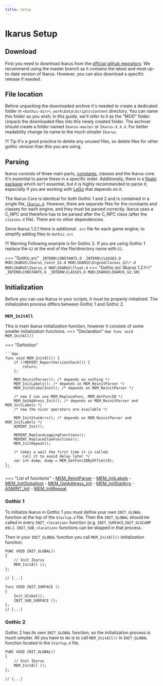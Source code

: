 ```yaml
---
title: Setup
---
```


# Ikarus Setup

## Download
First you need to download ikarus from the [official github repository](https://github.com/Lehona/Ikarus). We recommend using the master branch as it contains the latest and most up-to-date version of Ikarus. However, you can also download a specific release if needed.

## File location
Before unpacking the downloaded archive it's needed to create a dedicated folder in `<Gothic-dir>\_work\Data\Scripts\Content` directory. You can name this folder as you wish; in this guide, we'll refer to it as the "MOD" folder. Unpack the downloaded files into this newly created folder. The archiver should create a folder named `Ikarus-master` or `Ikarus-X.X.X`. For better readability change its name to the much simpler `Ikarus`.

!!! Tip
    It's a good practice to delete any unused files, so delete files for other gothic version than this you are using.

## Parsing
Ikarus consists of three main parts, [constants](./constants.md), classes and the Ikarus core. It's essential to parse these in a specific order. Additionally, there is a [floats package](floats.md) which isn't essential, but it is highly recommended to parse it, especially if you are working with [LeGo](../lego/index.md) that depends on it.

The Ikarus Core is identical for both Gothic 1 and 2 and is contained in a single file, [`Ikarus.d`](https://github.com/Lehona/Ikarus/blob/master/Ikarus.d). However, there are separate files for the constants and classes for each engine, and they must be parsed correctly. Ikarus uses a C_NPC and therefore has to be parsed after the C_NPC class (after the `classes.d` file). There are no other dependencies.

Since Ikarus 1.2.1 there is additional `.src` file for each game engine, to simplify adding files to `Gothic.src` 

!!! Warning
    Following example is for Gothic 2. If you are using Gothic 1 replace the `G2` at the end of the file/directory name with `G1`.

=== "Gothic.src"
    ```
    _INTERN\CONSTANTS.D
    _INTERN\CLASSES.D
    MOD\IKARUS\Ikarus_Const_G2.d
    MOD\IKARUS\EngineClasses_G2\*.d
    MOD\IKARUS\Ikarus.d
    MOD\IKARUS\float.d
    ```
=== "Gothic.src (Ikarus 1.2.1+)"
    ```
    _INTERN\CONSTANTS.D
    _INTERN\CLASSES.D
    MOD\IKARUS\IKARUS_G2.SRC
    ```

## Initialization
Before you can use Ikarus in your scripts, it must be properly initialized. The initialization process differs between Gothic 1 and Gothic 2.

### `MEM_InitAll`
This is main ikarus initialization function, however it consists of some smaller initialization functions.
=== "Declaration"
    ```dae
    func void MEM_InitAll()
    ```

=== "Definition"

    ```dae
    func void MEM_InitAll() {
        if (!MEMINT_ReportVersionCheck()) {
            return;
        };

        MEM_ReinitParser(); /* depends on nothing */
        MEM_InitLabels(); /* depends in MEM_ReinitParser */
        MEM_InitGlobalInst(); /* depends on MEM_ReinitParser */
        
        /* now I can use MEM_ReplaceFunc, MEM_GetFuncID */
        MEM_GetAddress_Init(); /* depends on MEM_ReinitParser and MEM_InitLabels */
        /* now the nicer operators are available */
        
        MEM_InitStatArrs(); /* depends on MEM_ReinitParser and MEM_InitLabels */
        ASMINT_Init();
        
        MEMINT_ReplaceLoggingFunctions();
        MEMINT_ReplaceSlowFunctions();
        MEM_InitRepeat();
        
        /* takes a wail the first time it is called.
            call it to avoid delay later */
        var int dump; dump = MEM_GetFuncIDByOffset(0);
    };
    ```

=== "List of functions"
    - [MEM_ReinitParser](functions/parser.md#mem_reinitparser)
    - [MEM_InitLabels](functions/jumps_loops.md#initialization)
    - [MEM_InitGlobalInst](functions/objects.md#mem_initglobalinst)
    - [MEM_GetAddress_Init](functions/parser.md#mem_getaddress_init)
    - [MEM_InitStatArrs](functions/parser.md#mem_initstatarrs)
    - [ASMINT_Init](functions/asm.md#asmint_init)
    - [MEM_InitRepeat](functions/jumps_loops.md#initialization_1)

### Gothic 1
To initialize Ikarus in Gothic 1 you must define your own `INIT_GLOBAL` function at the top of the `Startup.d` file. Then the `INIT_GLOBAL` should be called in every `INIT_<location>` function (e.g. `INIT_SURFACE`,`INIT_OLDCAMP` etc.). `INIT_SUB_<location>` functions can be skipped in that process.

Then in your `INIT_GLOBAL` function you call `MEM_InitAll()` initialization function.

```dae title="Startup.d"
FUNC VOID INIT_GLOBAL()
{
    // Init Ikarus
    MEM_InitAll ();
};

// [...]

func VOID INIT_SURFACE ()
{
	Init_Global();
    INIT_SUB_SURFACE ();
};
// [...]
```

### Gothic 2
Gothic 2 has its own `INIT_GLOBAL` function, so the initialization process is much simpler. All you have to do is to call `MEM_InitAll()` in `INIT_GLOBAL` function located in the `Startup.d` file.

```dae title="Startup.d"
FUNC VOID INIT_GLOBAL()
{
    // Init Ikarus
    MEM_InitAll ();
};

// [...]
```